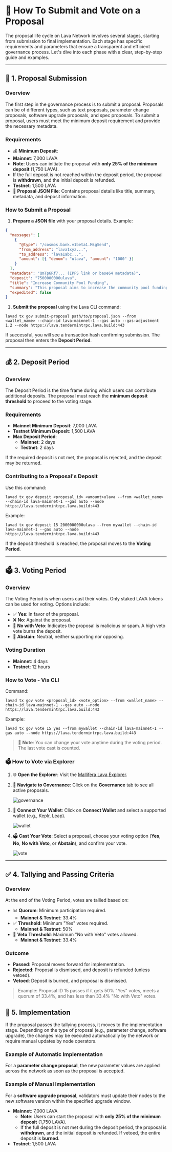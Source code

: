 # 📜 How To Submit and Vote on a Proposal

The proposal life cycle on Lava Network involves several stages, starting from submission to final implementation. Each stage has specific requirements and parameters that ensure a transparent and efficient governance process. Let's dive into each phase with a clear, step-by-step guide and examples.

---

## 📝 **1. Proposal Submission**

### **Overview**

The first step in the governance process is to submit a proposal. Proposals can be of different types, such as text proposals, parameter change proposals, software upgrade proposals, and spec proposals. To submit a proposal, users must meet the minimum deposit requirement and provide the necessary metadata.

### **Requirements**

- 💰 **Minimum Deposit**:
- **Mainnet**: 7,000 LAVA
- **Note**: Users can initiate the proposal with **only 25% of the minimum deposit** (1,750 LAVA).
- If the full deposit is not reached within the deposit period, the proposal is **withdrawn**, and the initial deposit is refunded.
- **Testnet**: 1,500 LAVA
- 📄 **Proposal JSON File**: Contains proposal details like title, summary, metadata, and deposit information.

### **How to Submit a Proposal**

1. **Prepare a JSON file** with your proposal details. Example:

```json
{
  "messages": [
    {
      "@type": "/cosmos.bank.v1beta1.MsgSend",
      "from_address": "lava1xyz...",
      "to_address": "lava1abc...",
      "amount": [{ "denom": "ulava", "amount": "1000" }]
    }
  ],
  "metadata": "QmTp6Rf7... (IPFS link or base64 metadata)",
  "deposit": "7500000000ulava",
  "title": "Increase Community Pool Funding",
  "summary": "This proposal aims to increase the community pool funding to support ecosystem projects.",
  "expedited": false
}
```

1.  **Submit the proposal** using the Lava CLI command:

```shell
lavad tx gov submit-proposal path/to/proposal.json --from <wallet_name> --chain-id lava-mainnet-1 --gas auto --gas-adjustment 1.2 --node https://lava.tendermintrpc.lava.build:443
```

If successful, you will see a transaction hash confirming submission. The proposal then enters the **Deposit Period**.

---

## 💰 **2\. Deposit Period**

### **Overview**

The Deposit Period is the time frame during which users can contribute additional deposits. The proposal must reach the **minimum deposit threshold** to proceed to the voting stage.

### **Requirements**

- **Mainnet Minimum Deposit**: 7,000 LAVA
- **Testnet Minimum Deposit**: 1,500 LAVA
- **Max Deposit Period**:
  - **Mainnet**: 2 days
  - **Testnet**: 2 days

If the required deposit is not met, the proposal is rejected, and the deposit may be returned.

### **Contributing to a Proposal's Deposit**

Use this command:

```shell
lavad tx gov deposit <proposal_id> <amount>ulava --from <wallet_name> --chain-id lava-mainnet-1 --gas auto --node https://lava.tendermintrpc.lava.build:443
```

Example:

```shell
lavad tx gov deposit 15 2000000000ulava --from mywallet --chain-id lava-mainnet-1 --gas auto --node https://lava.tendermintrpc.lava.build:443
```

If the deposit threshold is reached, the proposal moves to the **Voting Period**.

---

## 🗳️ **3\. Voting Period**

### **Overview**

The Voting Period is when users cast their votes. Only staked LAVA tokens can be used for voting. Options include:

- ✅ **Yes**: In favor of the proposal.
- ❌ **No**: Against the proposal.
- 🚫 **No with Veto**: Indicates the proposal is malicious or spam. A high veto vote burns the deposit.
- 🤷 **Abstain**: Neutral, neither supporting nor opposing.

### **Voting Duration**

- **Mainnet**: 4 days
- **Testnet**: 12 hours

### **How to Vote - Via CLI**

Command:

```shell
lavad tx gov vote <proposal_id> <vote_option> --from <wallet_name> --chain-id lava-mainnet-1 --gas auto --node https://lava.tendermintrpc.lava.build:443
```

Example:

```shell
lavad tx gov vote 15 yes --from mywallet --chain-id lava-mainnet-1 --gas auto --node https://lava.tendermintrpc.lava.build:443
```

> 📌 **Note**: You can change your vote anytime during the voting period. The last vote cast is counted.

### 🗳️ **How to Vote via Explorer**

1. 🌐 **Open the Explorer**: Visit the [Mallifera Lava Explorer](https://lava-explorer.mellifera.network/lava).
2. 📂 **Navigate to Governance**: Click on the **Governance** tab to see all active proposals.

   ![governance](/img/governance/governance.png)

3. 🔗 **Connect Your Wallet**: Click on **Connect Wallet** and select a supported wallet (e.g., Keplr, Leap).

   ![wallet](/img/governance/wallet.png)

4. 🗳️ **Cast Your Vote**: Select a proposal, choose your voting option (**Yes**, **No**, **No with Veto**, or **Abstain**), and confirm your vote.

   ![vote](/img/governance/vote.png)

---

## ✅ **4\. Tallying and Passing Criteria**

### **Overview**

At the end of the Voting Period, votes are tallied based on:

- 📊 **Quorum**: Minimum participation required.
  - **Mainnet & Testnet**: 33.4%
- ✅ **Threshold**: Minimum "Yes" votes required.
  - **Mainnet & Testnet**: 50%
- 🚫 **Veto Threshold**: Maximum "No with Veto" votes allowed.
  - **Mainnet & Testnet**: 33.4%

### **Outcome**

- **Passed**: Proposal moves forward for implementation.
- **Rejected**: Proposal is dismissed, and deposit is refunded (unless vetoed).
- **Vetoed**: Deposit is burned, and proposal is dismissed.

> Example: Proposal ID 15 passes if it gets 50% "Yes" votes, meets a quorum of 33.4%, and has less than 33.4% "No with Veto" votes.

## 🚀 **5. Implementation**

If the proposal passes the tallying process, it moves to the implementation stage. Depending on the type of proposal (e.g., parameter change, software upgrade), the changes may be executed automatically by the network or require manual updates by node operators.

### **Example of Automatic Implementation**

For a **parameter change proposal**, the new parameter values are applied across the network as soon as the proposal is accepted.

### **Example of Manual Implementation**

For a **software upgrade proposal**, validators must update their nodes to the new software version within the specified upgrade window.

- **Mainnet**: 7,000 LAVA
  - **Note**: Users can start the proposal with **only 25% of the minimum deposit** (1,750 LAVA).
  - If the full deposit is not met during the deposit period, the proposal is **withdrawn**, and the initial deposit is refunded. If vetoed, the entire deposit is **burned**.
- **Testnet**: 1,500 LAVA
